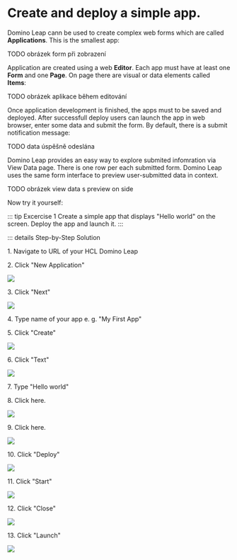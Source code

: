 # Create and deploy a simple app.

Domino Leap cann be used to create complex web forms which are called **Applications**. This is the smallest app:

TODO obrázek form při zobrazení

Application are created using a web **Editor**. Each app must have at least one **Form** and one **Page**. On page there are visual or data elements called **Items**:

TODO obrázek aplikace během editování

Once application development is finished, the apps must to be saved and deployed. After successfull deploy users can launch the app in web browser, enter some data and submit the form. By default, there is a submit notification message:

TODO data úspěšně odeslána

Domino Leap provides an easy way to explore submited infomration via View Data page. There is one row per each submitted form. Domino Leap uses the same form interface to preview user-submitted data in context. 

TODO obrázek view data s preview on side

Now try it yourself:

::: tip Excercise 1
Create a simple app that displays "Hello world" on the screen. Deploy the app and launch it.
:::

::: details Step-by-Step Solution

1\. Navigate to URL of your HCL Domino Leap

2\. Click "New Application"

![](https://ajeuwbhvhr.cloudimg.io/colony-recorder.s3.amazonaws.com/files/2024-02-17/c9b3b07b-01b1-4607-a396-43d9490de6ea/ascreenshot.jpeg?tl_px=237,0&br_px=1312,600&force_format=png&wat_scale=95&wat=1&wat_opacity=0.7&wat_gravity=northwest&wat_url=https://colony-recorder.s3.us-west-1.amazonaws.com/images/watermarks/FB923C_standard.png&wat_pad=502,68)

3\. Click "Next"

![](https://ajeuwbhvhr.cloudimg.io/colony-recorder.s3.amazonaws.com/files/2024-02-17/c8a8cb44-30fd-4c2a-95f7-19023746f90c/ascreenshot.jpeg?tl_px=1218,667&br_px=2293,1268&force_format=png&wat_scale=95&wat=1&wat_opacity=0.7&wat_gravity=northwest&wat_url=https://colony-recorder.s3.us-west-1.amazonaws.com/images/watermarks/FB923C_standard.png&wat_pad=502,265)

4\. Type name of your app e. g. "My First App"

5\. Click "Create"

![](https://ajeuwbhvhr.cloudimg.io/colony-recorder.s3.amazonaws.com/files/2024-02-17/f580f8f1-8970-42f3-a52c-3ddaee2b627f/ascreenshot.jpeg?tl_px=1194,630&br_px=2269,1231&force_format=png&wat_scale=95&wat=1&wat_opacity=0.7&wat_gravity=northwest&wat_url=https://colony-recorder.s3.us-west-1.amazonaws.com/images/watermarks/FB923C_standard.png&wat_pad=502,265)

6\. Click "Text"

![](https://ajeuwbhvhr.cloudimg.io/colony-recorder.s3.amazonaws.com/files/2024-02-17/b770f615-7e8f-4e6e-b1f0-01cc346030ee/ascreenshot.jpeg?tl_px=0,402&br_px=1075,1003&force_format=png&wat_scale=95&wat=1&wat_opacity=0.7&wat_gravity=northwest&wat_url=https://colony-recorder.s3.us-west-1.amazonaws.com/images/watermarks/FB923C_standard.png&wat_pad=132,265)

7\. Type "Hello world"

8\. Click here.

![](https://ajeuwbhvhr.cloudimg.io/colony-recorder.s3.amazonaws.com/files/2024-02-17/61004f5a-9e80-4c3d-8a5f-f5aa8a273780/ascreenshot.jpeg?tl_px=1485,0&br_px=2560,600&force_format=png&wat_scale=95&wat=1&wat_opacity=0.7&wat_gravity=northwest&wat_url=https://colony-recorder.s3.us-west-1.amazonaws.com/images/watermarks/FB923C_standard.png&wat_pad=800,-7)

9\. Click here.

![](https://ajeuwbhvhr.cloudimg.io/colony-recorder.s3.amazonaws.com/files/2024-02-17/d4015305-ab42-4354-aff3-e5e42bdb09c3/ascreenshot.jpeg?tl_px=1485,0&br_px=2560,600&force_format=png&wat_scale=95&wat=1&wat_opacity=0.7&wat_gravity=northwest&wat_url=https://colony-recorder.s3.us-west-1.amazonaws.com/images/watermarks/FB923C_standard.png&wat_pad=857,-9)

10\. Click "Deploy"

![](https://ajeuwbhvhr.cloudimg.io/colony-recorder.s3.amazonaws.com/files/2024-02-17/5c0e7f65-d109-4cdd-95f8-a6213b14a309/ascreenshot.jpeg?tl_px=313,0&br_px=1388,600&force_format=png&wat_scale=95&wat=1&wat_opacity=0.7&wat_gravity=northwest&wat_url=https://colony-recorder.s3.us-west-1.amazonaws.com/images/watermarks/FB923C_standard.png&wat_pad=502,253)

11\. Click "Start"

![](https://ajeuwbhvhr.cloudimg.io/colony-recorder.s3.amazonaws.com/files/2024-02-17/0acc851a-501c-4cfe-b779-0451e7795d83/ascreenshot.jpeg?tl_px=782,400&br_px=1857,1001&force_format=png&wat_scale=95&wat=1&wat_opacity=0.7&wat_gravity=northwest&wat_url=https://colony-recorder.s3.us-west-1.amazonaws.com/images/watermarks/FB923C_standard.png&wat_pad=502,265)

12\. Click "Close"

![](https://ajeuwbhvhr.cloudimg.io/colony-recorder.s3.amazonaws.com/files/2024-02-17/f9a47fdf-c71d-42fb-9f5e-e26b0f42852d/ascreenshot.jpeg?tl_px=997,572&br_px=2072,1173&force_format=png&wat_scale=95&wat=1&wat_opacity=0.7&wat_gravity=northwest&wat_url=https://colony-recorder.s3.us-west-1.amazonaws.com/images/watermarks/FB923C_standard.png&wat_pad=502,265)

13\. Click "Launch"

![](https://ajeuwbhvhr.cloudimg.io/colony-recorder.s3.amazonaws.com/files/2024-02-17/8a444f9a-f426-48bc-946f-4e7150f79a33/ascreenshot.jpeg?tl_px=488,0&br_px=1563,600&force_format=png&wat_scale=95&wat=1&wat_opacity=0.7&wat_gravity=northwest&wat_url=https://colony-recorder.s3.us-west-1.amazonaws.com/images/watermarks/FB923C_standard.png&wat_pad=502,261)


